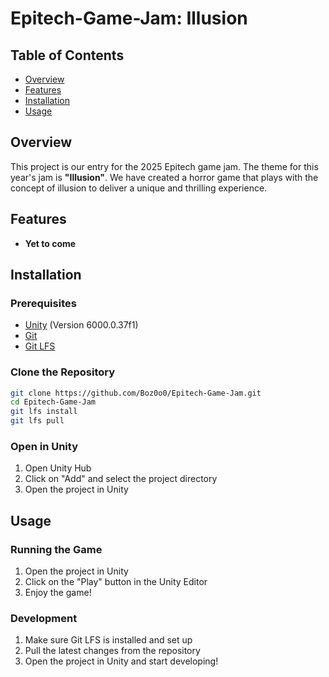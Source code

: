 # Epitech-Game-Jam: Illusion

## Table of Contents

- [Overview](#overview)
- [Features](#features)
- [Installation](#installation)
- [Usage](#usage)

## Overview

This project is our entry for the 2025 Epitech game jam. The theme for this year's jam is **"Illusion"**. We have created a horror game that plays with the concept of illusion to deliver a unique and thrilling experience.

## Features

- **Yet to come**

## Installation

### Prerequisites

- [Unity](https://unity3d.com/get-unity/download) (Version 6000.0.37f1)
- [Git](https://git-scm.com/)
- [Git LFS](https://git-lfs.github.com/)

### Clone the Repository

```bash
git clone https://github.com/Boz0o0/Epitech-Game-Jam.git
cd Epitech-Game-Jam
git lfs install
git lfs pull
```

### Open in Unity
1. Open Unity Hub
2. Click on "Add" and select the project directory
3. Open the project in Unity

## Usage

### Running the Game
1. Open the project in Unity
2. Click on the "Play" button in the Unity Editor
3. Enjoy the game!

### Development
1. Make sure Git LFS is installed and set up
2. Pull the latest changes from the repository
3. Open the project in Unity and start developing!
